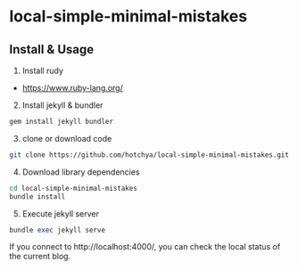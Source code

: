 # local-simple-minimal-mistakes

## Install & Usage

1. Install rudy

- https://www.ruby-lang.org/

2. Install jekyll & bundler

```ruby
gem install jekyll bundler
```

3. clone or download code

```bash
git clone https://github.com/hotchya/local-simple-minimal-mistakes.git
```

4. Download library dependencies

```bash
cd local-simple-minimal-mistakes
bundle install
```

5. Execute jekyll server

```ruby
bundle exec jekyll serve
```

If you connect to http://localhost:4000/, you can check the local status of the current blog.
